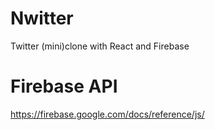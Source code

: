 # Nwitter

Twitter (mini)clone with React and Firebase

# Firebase API

https://firebase.google.com/docs/reference/js/
